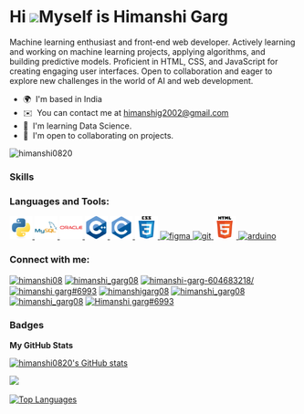 Hi ![](https://user-images.githubusercontent.com/18350557/176309783-0785949b-9127-417c-8b55-ab5a4333674e.gif)Myself is Himanshi Garg
=====================================================================================================================================

Machine learning enthusiast and front-end web developer. Actively learning and working on machine learning projects, applying algorithms, and building predictive models. Proficient in HTML, CSS, and JavaScript for creating engaging user interfaces. Open to collaboration and eager to explore new challenges in the world of AI and web development.

* 🌍  I'm based in India
* ✉️  You can contact me at [himanshig2002@gmail.com](mailto:himanshig2002@gmail.com)
* 🧠  I'm learning Data Science.
* 🤝  I'm open to collaborating on projects.

<p align="left"> <img src="https://komarev.com/ghpvc/?username=himanshi0820&label=Profile%20views&color=0e75b6&style=flat" alt="himanshi0820" /> </p>

### Skills

<p align="left">
<h3 align="left">Languages and Tools:</h3>
<p align="left"><a href="https://www.python.org" target="_blank" rel="noreferrer"> <img src="https://raw.githubusercontent.com/devicons/devicon/master/icons/python/python-original.svg" alt="python" width="40" height="40"/> </a><a href="https://www.mysql.com/" target="_blank" rel="noreferrer"> <img src="https://raw.githubusercontent.com/devicons/devicon/master/icons/mysql/mysql-original-wordmark.svg" alt="mysql" width="40" height="40"/> </a> <a href="https://www.oracle.com/" target="_blank" rel="noreferrer"> <img src="https://raw.githubusercontent.com/devicons/devicon/master/icons/oracle/oracle-original.svg" alt="oracle" width="40" height="40"/> </a> <a href="https://www.w3schools.com/cpp/" target="_blank" rel="noreferrer"> <img src="https://raw.githubusercontent.com/devicons/devicon/master/icons/cplusplus/cplusplus-original.svg" alt="cplusplus" width="40" height="40"/> </a><a href="https://www.cprogramming.com/" target="_blank" rel="noreferrer"> <img src="https://raw.githubusercontent.com/devicons/devicon/master/icons/c/c-original.svg" alt="c" width="40" height="40"/> </a> <a href="https://www.w3schools.com/css/" target="_blank" rel="noreferrer"> <img src="https://raw.githubusercontent.com/devicons/devicon/master/icons/css3/css3-original-wordmark.svg" alt="css3" width="40" height="40"/> </a> <a href="https://www.figma.com/" target="_blank" rel="noreferrer"> <img src="https://www.vectorlogo.zone/logos/figma/figma-icon.svg" alt="figma" width="40" height="40"/> </a> <a href="https://git-scm.com/" target="_blank" rel="noreferrer"> <img src="https://www.vectorlogo.zone/logos/git-scm/git-scm-icon.svg" alt="git" width="40" height="40"/> </a> <a href="https://www.w3.org/html/" target="_blank" rel="noreferrer"> <img src="https://raw.githubusercontent.com/devicons/devicon/master/icons/html5/html5-original-wordmark.svg" alt="html5" width="40" height="40"/> </a> <a href="https://www.arduino.cc/" target="_blank" rel="noreferrer"> <img src="https://cdn.worldvectorlogo.com/logos/arduino-1.svg" alt="arduino" width="40" height="40"/> </a></p>

<h3 align="left">Connect with me:</h3>
<p align="left">
  
<a href="https://codepen.io/himanshi08" target="blank"><img align="center" src="https://raw.githubusercontent.com/rahuldkjain/github-profile-readme-generator/master/src/images/icons/Social/codepen.svg" alt="himanshi08" height="30" width="40" /></a>
<a href="https://twitter.com/himanshi_garg08" target="blank"><img align="center" src="https://raw.githubusercontent.com/rahuldkjain/github-profile-readme-generator/master/src/images/icons/Social/twitter.svg" alt="himanshi_garg08" height="30" width="40" /></a>
<a href="https://linkedin.com/in/himanshi-garg-604683218/" target="blank"><img align="center" src="https://raw.githubusercontent.com/rahuldkjain/github-profile-readme-generator/master/src/images/icons/Social/linked-in-alt.svg" alt="himanshi-garg-604683218/" height="30" width="40" /></a>
<a href="https://instagram.com/himanshi garg#6993" target="blank"><img align="center" src="https://raw.githubusercontent.com/rahuldkjain/github-profile-readme-generator/master/src/images/icons/Social/instagram.svg" alt="himanshi garg#6993" height="30" width="40" /></a>
<a href="https://www.codechef.com/users/himanshigarg08" target="blank"><img align="center" src="https://cdn.jsdelivr.net/npm/simple-icons@3.1.0/icons/codechef.svg" alt="himanshigarg08" height="30" width="40" /></a>
<a href="https://www.hackerrank.com/himanshi_garg08" target="blank"><img align="center" src="https://raw.githubusercontent.com/rahuldkjain/github-profile-readme-generator/master/src/images/icons/Social/hackerrank.svg" alt="himanshi_garg08" height="30" width="40" /></a>
<a href="https://www.leetcode.com/himanshi_garg08" target="blank"><img align="center" src="https://raw.githubusercontent.com/rahuldkjain/github-profile-readme-generator/master/src/images/icons/Social/leet-code.svg" alt="himanshi_garg08" height="30" width="40" /></a>
<a href="https://discord.gg/Himanshi garg#6993" target="blank"><img align="center" src="https://raw.githubusercontent.com/rahuldkjain/github-profile-readme-generator/master/src/images/icons/Social/discord.svg" alt="Himanshi garg#6993" height="30" width="40" /></a>
</p>

### Badges

<b>My GitHub Stats</b>

<a href="http://www.github.com/himanshi0820"><img src="https://github-readme-stats.vercel.app/api?username=himanshi0820&show_icons=true&hide=&count_private=true&title_color=0891b2&text_color=ffffff&icon_color=0891b2&bg_color=000000&hide_border=true&show_icons=true" alt="himanshi0820's GitHub stats" /></a>

<a href="http://www.github.com/himanshi0820"><img src="https://github-readme-streak-stats.herokuapp.com/?user=himanshi0820&stroke=ffffff&background=000000&ring=0891b2&fire=0891b2&currStreakNum=ffffff&currStreakLabel=0891b2&sideNums=ffffff&sideLabels=ffffff&dates=ffffff&hide_border=true" /></a>

<!-- <a href="http://www.github.com/Himanshigarg08"><img src="https://github-readme-activity-graph.cyclic.app/graph?username=Himanshigarg08&bg_color=000000&color=ffffff&line=0891b2&point=ffffff&area_color=000000&area=true&hide_border=true&custom_title=GitHub%20Commits%20Graph" alt="GitHub Commits Graph" /></a> -->

<a href="https://github.com/himanshi0820" align="left"><img src="https://github-readme-stats.vercel.app/api/top-langs/?username=himanshi0820&langs_count=10&title_color=0891b2&text_color=ffffff&icon_color=0891b2&bg_color=000000&hide_border=true&locale=en&custom_title=Top%20%Languages" alt="Top Languages" /></a>
